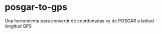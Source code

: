 # posgar-to-gps
Una herramienta para convertir de coordenadas xy de POSGAR a latitud - longitud GPS
